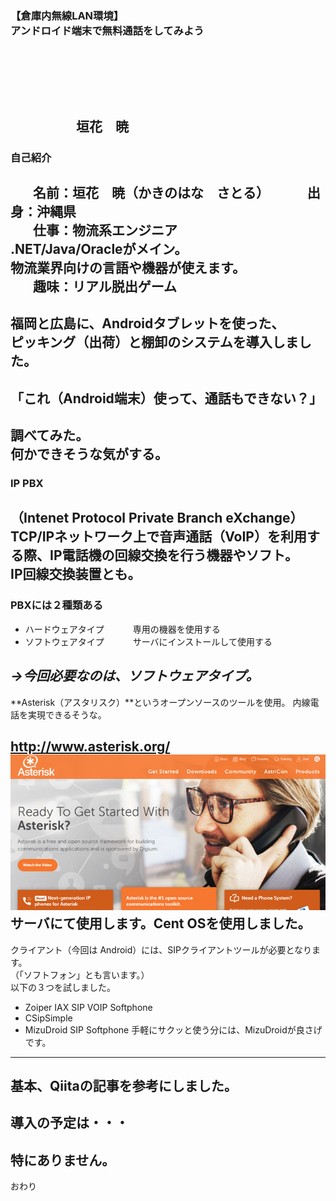 ### 【倉庫内無線LAN環境】<br>アンドロイド端末で無料通話をしてみよう
　  

　  
　  
　　　　　垣花　暁
---
### 自己紹介  
　  
**名前**：垣花　暁（かきのはな　さとる）    
　  
**出身**：沖縄県  
　  
**仕事**：物流系エンジニア  
.NET/Java/Oracleがメイン。  
物流業界向けの言語や機器が使えます。  
　  
**趣味**：リアル脱出ゲーム
---
福岡と広島に、Androidタブレットを使った、  
ピッキング（出荷）と棚卸のシステムを導入しました。
---
「これ（Android端末）使って、通話もできない？」
---
調べてみた。  
何かできそうな気がする。
---
### IP PBX<br>
（Intenet Protocol Private Branch eXchange）
<br>
TCP/IPネットワーク上で音声通話（VoIP）を利用する際、IP電話機の回線交換を行う機器やソフト。  
IP回線交換装置とも。
---
### PBXには２種類ある
 * ハードウェアタイプ
　　　専用の機器を使用する
 * ソフトウェアタイプ
　　　サーバにインストールして使用する

*→今回必要なのは、ソフトウェアタイプ。*
---
**Asterisk（アスタリスク）**というオープンソースのツールを使用。
内線電話を実現できるそうな。

http://www.asterisk.org/
<img src="assets/Asterisk_overview.png"/>
サーバにて使用します。Cent OSを使用しました。
---
クライアント（今回は Android）には、SIPクライアントツールが必要となります。  
（「ソフトフォン」とも言います。）
<br>
以下の３つを試しました。
 * Zoiper IAX SIP VOIP Softphone
 * CSipSimple
 * MizuDroid SIP Softphone
手軽にサクッと使う分には、MizuDroidが良さげです。
---
基本、Qiitaの記事を参考にしました。
---
導入の予定は・・・
---
特にありません。
---
おわり
